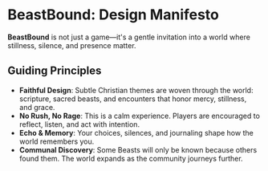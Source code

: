 # BeastBound: Design Manifesto

**BeastBound** is not just a game—it's a gentle invitation into a world where stillness, silence, and presence matter.

## Guiding Principles

- **Faithful Design**: Subtle Christian themes are woven through the world: scripture, sacred beasts, and encounters that honor mercy, stillness, and grace.
- **No Rush, No Rage**: This is a calm experience. Players are encouraged to reflect, listen, and act with intention.
- **Echo & Memory**: Your choices, silences, and journaling shape how the world remembers you.
- **Communal Discovery**: Some Beasts will only be known because others found them. The world expands as the community journeys further.

